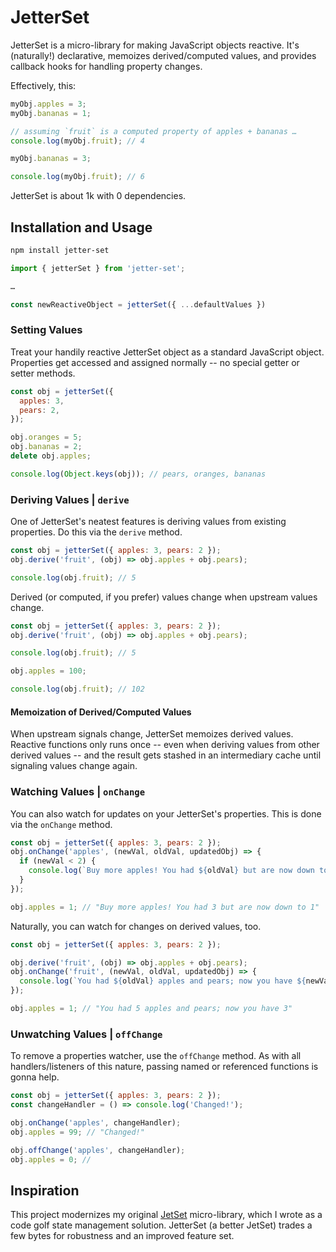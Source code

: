 # JetterSet

JetterSet is a micro-library for making JavaScript objects reactive. It's (naturally!) declarative, memoizes derived/computed values, and provides callback hooks for handling property changes.

Effectively, this:

```javascript
myObj.apples = 3;
myObj.bananas = 1;

// assuming `fruit` is a computed property of apples + bananas …
console.log(myObj.fruit); // 4

myObj.bananas = 3;

console.log(myObj.fruit); // 6
```

JetterSet is about 1k with 0 dependencies.

## Installation and Usage

```bash
npm install jetter-set
```

```js
import { jetterSet } from 'jetter-set';

…

const newReactiveObject = jetterSet({ ...defaultValues })
```

### Setting Values

Treat your handily reactive JetterSet object as a standard JavaScript object. Properties get accessed and assigned normally -- no special getter or setter methods.

```js
const obj = jetterSet({
  apples: 3,
  pears: 2,
});

obj.oranges = 5;
obj.bananas = 2;
delete obj.apples;

console.log(Object.keys(obj)); // pears, oranges, bananas
```

### Deriving Values | `derive`

One of JetterSet's neatest features is deriving values from existing properties. Do this via the `derive` method.

```js
const obj = jetterSet({ apples: 3, pears: 2 });
obj.derive('fruit', (obj) => obj.apples + obj.pears);

console.log(obj.fruit); // 5
```

Derived (or computed, if you prefer) values change when upstream values change.

```js
const obj = jetterSet({ apples: 3, pears: 2 });
obj.derive('fruit', (obj) => obj.apples + obj.pears);

console.log(obj.fruit); // 5

obj.apples = 100;

console.log(obj.fruit); // 102
```

#### Memoization of Derived/Computed Values

When upstream signals change, JetterSet memoizes derived values. Reactive functions only runs once -- even when deriving values from other derived values -- and the result gets stashed in an intermediary cache until signaling values change again.

### Watching Values | `onChange`

You can also watch for updates on your JetterSet's properties. This is done via the `onChange` method.

```js
const obj = jetterSet({ apples: 3, pears: 2 });
obj.onChange('apples', (newVal, oldVal, updatedObj) => {
  if (newVal < 2) {
    console.log(`Buy more apples! You had ${oldVal} but are now down to ${newVal}`);
  }
});

obj.apples = 1; // "Buy more apples! You had 3 but are now down to 1"
```

Naturally, you can watch for changes on derived values, too.

```js
const obj = jetterSet({ apples: 3, pears: 2 });

obj.derive('fruit', (obj) => obj.apples + obj.pears);
obj.onChange('fruit', (newVal, oldVal, updatedObj) => {
  console.log(`You had ${oldVal} apples and pears; now you have ${newVal}`);
});

obj.apples = 1; // "You had 5 apples and pears; now you have 3"
```

### Unwatching Values | `offChange`

To remove a properties watcher, use the `offChange` method. As with all handlers/listeners of this nature, passing named or referenced functions is gonna help.

```js
const obj = jetterSet({ apples: 3, pears: 2 });
const changeHandler = () => console.log('Changed!');

obj.onChange('apples', changeHandler);
obj.apples = 99; // "Changed!"

obj.offChange('apples', changeHandler);
obj.apples = 0; //
```

## Inspiration

This project modernizes my original [JetSet](https://www.npmjs.com/package/jet-set) micro-library, which I wrote as a code golf state management solution. JetterSet (a better JetSet) trades a few bytes for robustness and an improved feature set.
